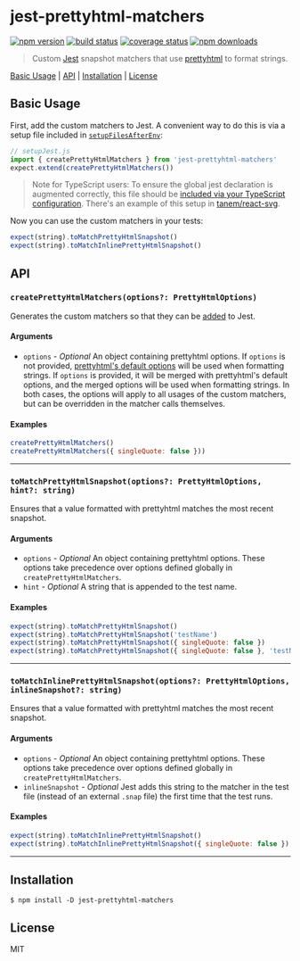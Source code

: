 # jest-prettyhtml-matchers

[![npm version](https://img.shields.io/npm/v/jest-prettyhtml-matchers.svg?style=flat-square)](https://www.npmjs.com/package/jest-prettyhtml-matchers)
[![build status](https://img.shields.io/github/workflow/status/tanem/jest-prettyhtml-matchers/CI?style=flat-square)](https://github.com/tanem/jest-prettyhtml-matchers/actions?query=workflow%3ACI)
[![coverage status](https://img.shields.io/codecov/c/github/tanem/jest-prettyhtml-matchers.svg?style=flat-square)](https://codecov.io/gh/tanem/jest-prettyhtml-matchers)
[![npm downloads](https://img.shields.io/npm/dm/jest-prettyhtml-matchers.svg?style=flat-square)](https://www.npmjs.com/package/jest-prettyhtml-matchers)

> Custom [Jest](https://jestjs.io/en/) snapshot matchers that use [prettyhtml](https://github.com/Prettyhtml/prettyhtml) to format strings.

[Basic Usage](#basic-usage) | [API](#api) | [Installation](#installation) | [License](#license)

## Basic Usage

First, add the custom matchers to Jest. A convenient way to do this is via a setup file included in [`setupFilesAfterEnv`](https://jestjs.io/docs/en/configuration.html#setupfilesafterenv-array):

```ts
// setupJest.js
import { createPrettyHtmlMatchers } from 'jest-prettyhtml-matchers'
expect.extend(createPrettyHtmlMatchers())
```

> Note for TypeScript users: To ensure the global jest declaration is augmented correctly, this file should be [included via your TypeScript configuration](https://www.typescriptlang.org/docs/handbook/tsconfig-json.html). There's an example of this setup in [tanem/react-svg](https://github.com/tanem/react-svg).

Now you can use the custom matchers in your tests:

```ts
expect(string).toMatchPrettyHtmlSnapshot()
expect(string).toMatchInlinePrettyHtmlSnapshot()
```

## API

### `createPrettyHtmlMatchers(options?: PrettyHtmlOptions)`

Generates the custom matchers so that they can be [added](https://jestjs.io/docs/en/expect#expectextendmatchers) to Jest.

#### Arguments

- `options` - _Optional_ An object containing prettyhtml options. If `options` is not provided, [prettyhtml's default options](https://github.com/Prettyhtml/prettyhtml#options) will be used when formatting strings. If `options` is provided, it will be merged with prettyhtml's default options, and the merged options will be used when formatting strings. In both cases, the options will apply to all usages of the custom matchers, but can be overridden in the matcher calls themselves.

#### Examples

```js
createPrettyHtmlMatchers()
createPrettyHtmlMatchers({ singleQuote: false }))
```

<hr />

### `toMatchPrettyHtmlSnapshot(options?: PrettyHtmlOptions, hint?: string)`

Ensures that a value formatted with prettyhtml matches the most recent snapshot.

#### Arguments

- `options` - _Optional_ An object containing prettyhtml options. These options take precedence over options defined globally in `createPrettyHtmlMatchers`.
- `hint` - _Optional_ A string that is appended to the test name.

#### Examples

```js
expect(string).toMatchPrettyHtmlSnapshot()
expect(string).toMatchPrettyHtmlSnapshot('testName')
expect(string).toMatchPrettyHtmlSnapshot({ singleQuote: false })
expect(string).toMatchPrettyHtmlSnapshot({ singleQuote: false }, 'testName')
```

<hr />

### `toMatchInlinePrettyHtmlSnapshot(options?: PrettyHtmlOptions, inlineSnapshot?: string)`

Ensures that a value formatted with prettyhtml matches the most recent snapshot.

#### Arguments

- `options` - _Optional_ An object containing prettyhtml options. These options take precedence over options defined globally in `createPrettyHtmlMatchers`.
- `inlineSnapshot` - _Optional_ Jest adds this string to the matcher in the test file (instead of an external `.snap` file) the first time that the test runs.

#### Examples

```js
expect(string).toMatchInlinePrettyHtmlSnapshot()
expect(string).toMatchInlinePrettyHtmlSnapshot({ singleQuote: false })
```

<hr />

## Installation

```
$ npm install -D jest-prettyhtml-matchers
```

## License

MIT
